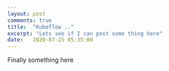 ```yaml
---
layout: post
comments: true
title:  "Kubeflow .."
excerpt: "Lets see if I can post some thing here"
date:   2020-07-25 05:35:00
---
```


Finally something here
